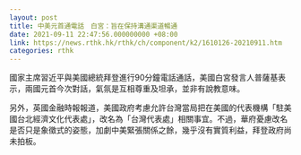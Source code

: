 ```yaml
---
layout: post
title: 中美元首通電話　白宮：旨在保持溝通渠道暢通
date: 2021-09-11 22:47:56.000000000 +08:00
link: https://news.rthk.hk/rthk/ch/component/k2/1610126-20210911.htm
categories: rthk
---
```


國家主席習近平與美國總統拜登進行90分鐘電話通話，美國白宮發言人普薩基表示，兩國元首今次對話，氣氛是互相尊重及坦承，並非有說教意味。

另外，英國金融時報報道，美國政府考慮允許台灣當局把在美國的代表機構「駐美國台北經濟文化代表處」，改名為「台灣代表處」相關事宜。不過，華府憂慮改名是否只是象徵式的姿態，加劇中美緊張關係之餘，幾乎沒有實質利益，拜登政府尚未拍板。
